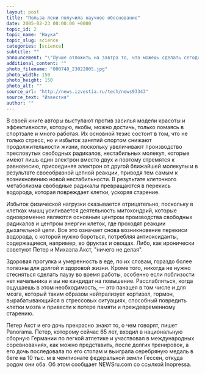 ```yaml
---
layout: post
title: "Польза лени получила научное обоснование"
date: 2005-02-23 00:00:00 +0000
topic_id: 2
topic_name: "Наука"
topic_slug: science
categories: [science]
subtitle: ""
announcement: "\"Лучше отложить на завтра то, что можешь сделать сегодня\". Отныне у тех, кто живет по такой философии, появилось научно обоснованное оправдание своей лени, пишет итальянский еженедельник Panorama. Речь идет о книге \"Хвала лени\", которую \"в четыре руки\" написали Петер Акст, бывший преподаватель медицины в университете немецкого города Фульда, и его дочь Михаэла Акст-Гадерманн, врач и научный журналист."
additional_content: ""
photo_filename: "000748_23022005.jpg"
photo_width: 150
photo_height: 150
photo_alt: ""
source_url: "http://news.izvestia.ru/tech/news93343"
source_text: "Известия"
author: ""
---
```

В своей книге авторы выступают против засилья модели красоты и эффективности, которую, якобы, можно достичь, только ломаясь в спортзале и много работая. Их основной тезис состоит в том, что не только стресс, но и избыток занятий спортом снижают продолжительности жизни, поскольку увеличивают производство пресловутых свободных радикалов, нестабильных молекул, которые имеют лишь один электрон вместо двух и поэтому стремятся к равновесию, присоединяя электрон от другой ближайшей молекулы и в результате своеобразной цепной реакции, приводя тем самым к возникновению новой нестабильности. В результате клеточного метаболизма свободные радикалы превращаются в перекись водорода, которая повреждает клетки, ускоряя старение.

Избыток физической нагрузки сказывается отрицательно, поскольку в клетках мышц усиливается деятельность митохондрий, которые одновременно являются основным центром производства свободных радикалов и центром энергии клеток, где проходят реакции дыхательной цепи. Все это означает снова возникновение перекиси водорода, с которой нужно бороться, потребляя антиоксиданты, содержащиеся, например, во фруктах и овощах. Либо, как иронически советуют Петер и Михаэла Акст, "ничего не делая".

Здоровая прогулка и умеренность в еде, по их словам, гораздо более полезны для долгой и здоровой жизни. Кроме того, никогда не нужно стесняться сделать паузу во время работы, особенно если поблизости нет начальника и вы не кандидат на повышение. Расслабляться, когда ощущаешь в этом необходимость, &mdash; это панацея в том числе и для мозга, который таким образом нейтрализует кортизол, гормон, вырабатывающийся в стрессовых ситуациях, способный повредить клетки мозга и привести к потере памяти и преждевременному старению.

Петер Акст и его дочь прекрасно знают то, о чем говорят, пишет Panorama. Петер, которому сейчас 65 лет, входил в национальную сборную Германии по легкой атлетике и участвовал в международных соревнованиях, как можно представить, после долгих тренировок, а его дочь последовала по его стопам и выиграла серебряную медаль в беге на 10 тыс. м в чемпионате федеральной земли Гессен, откуда родом они оба. Об этом сообщает NEWSru.com со ссылкой Inopressa.
